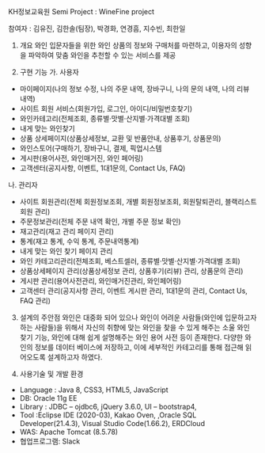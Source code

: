 KH정보교육원 Semi Project : WineFine project

참여자 : 김유진, 김한솔(팀장), 박경화, 연경흠, 지수빈, 최한일

1. 개요
와인 입문자들을 위한 와인 상품의 정보와 구매처를 마련하고, 이용자의 성향을 파악하여 맞춤 와인을 추천할 수 있는 서비스를 제공

2. 구현 기능
가. 사용자
- 마이페이지(나의 정보 수정, 나의 주문 내역, 장바구니, 나의 문의 내역, 나의 리뷰 내역)
- 사이트 회원 서비스(회원가입, 로그인, 아이디/비밀번호찾기)
- 와인카테고리(전체조회, 종류별·맛별·산지별·가격대별 조회)
- 내게 맞는 와인찾기
- 상품 상세페이지(상품상세정보, 교환 및 반품안내, 상품후기, 상품문의)
- 와인스토어(구매하기, 장바구니, 결제, 픽업시스템
- 게시판(용어사전, 와인매거진, 와인 페어링)
- 고객센터(공지사항, 이벤트, 1대1문의, Contact Us, FAQ)

나. 관리자
- 사이트 회원관리(전체 회원정보조회, 개별 회원정보조회, 회원탈퇴관리, 블랙리스트 회원 관리)
- 주문정보관리(전체 주문 내역 확인, 개별 주문 정보 확인)
- 재고관리(재고 관리 페이지 관리)
- 통계(재고 통계, 수익 통계, 주문내역통계)
- 내게 맞는 와인 찾기 페이지 관리
- 와인 카테고리관리(전체조회, 베스트셀러, 종류별·맛별·산지별·가격대별 조회)
- 상품상세페이지 관리(상품상세정보 관리, 상품후기(리뷰) 관리, 상품문의 관리)
- 게시판 관리(용어사전관리, 와인매거진관리, 와인페어링)
- 고객센터 관리(공지사항 관리, 이벤트 게시판 관리, 1대1문의 관리, Contact Us, FAQ 관리)

3. 설계의 주안점
와인은 대중화 되어 있으나 와인이 어려운 사람들(와인에 입문하고자 하는 사람들)을 위해서 자신의 취향에 맞는 와인을 찾을 수 있게 해주는 소울 와인 찾기 기능, 와인에 대해 쉽게 설명해주는 와인 용어 사전 등이 존재한다.
다양한 와인의 정보를 데이터 베이스에 저장하고, 이에 세부적인 카테고리를 통해 접근해 읽어오도록 설계하고자 하였다.

4. 사용기술 및 개발 환경
- Language : Java 8, CSS3, HTML5, JavaScript 
- DB: Oracle 11g EE 
- Library : JDBC – ojdbc6, jQuery 3.6.0, UI – bootstrap4,
- Tool :Eclipse IDE (2020-03), Kakao Oven, ,Oracle SQL Developer(21.4.3), Visual Studio Code(1.66.2), ERDCloud 
- WAS: Apache Tomcat (8.5.78)
- 협업프로그램: Slack
